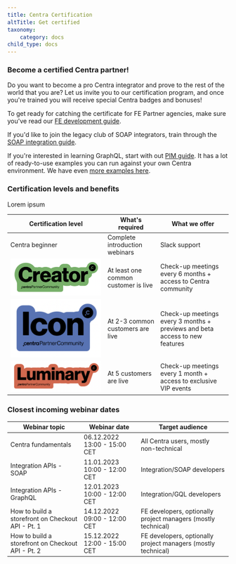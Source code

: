 ```yaml
---
title: Centra Certification
altTitle: Get certified
taxonomy:
    category: docs
child_type: docs
---
```


### Become a certified Centra partner!

Do you want to become a pro Centra integrator and prove to the rest of the world that you are? Let us invite you to our certification program, and once you're trained you will receive special Centra badges and bonuses!

To get ready for catching the certificate for FE Partner agencies, make sure you've read our [FE development guide](/fe-development/fe-elements).

If you'd like to join the legacy club of SOAP integrators, train through the [SOAP integration guide](/guides/erp-integration).

If you're interested in learning GraphQL, start with out [PIM guide](/guides/pim-gql-integration). It has a lot of ready-to-use examples you can run against your own Centra environment. We have even [more examples here](/api-references/graphql-integration-api/examples).

### Certification levels and benefits

Lorem ipsum

| **Certification level** | **What's required** | **What we offer** |
| --- | --- | --- |
| Centra beginner | Complete introduction webinars | Slack support |
| ![](cert-lvl-1.png) | At least one common customer is live | Check-up meetings every 6 months + access to Centra community |
| ![](cert-lvl-2.png) | At 2-3 common customers are live | Check-up meetings every 3 months + previews and beta access to new features |
| ![](cert-lvl-3.png) | At 5 customers are live | Check-up meetings every 1 month + access to exclusive VIP events |

### Closest incoming webinar dates

| Webinar topic | Webinar date | Target audience |
| --- | --- | --- |
| Centra fundamentals | 06.12.2022 13:00 - 15:00 CET | All Centra users, mostly non-technical |
| Integration APIs - SOAP | 11.01.2023 10:00 - 12:00 CET | Integration/SOAP developers |
| Integration APIs - GraphQL | 12.01.2023 10:00 - 12:00 CET | Integration/GQL developers |
| How to build a storefront on Checkout API - Pt. 1 | 14.12.2022 09:00 - 12:00 CET | FE developers, optionally project managers (mostly technical) |
| How to build a storefront on Checkout API - Pt. 2 | 15.12.2022 12:00 - 15:00 CET | FE developers, optionally project managers (mostly technical) |